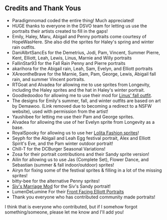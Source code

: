 ## Credits and Thank Yous

- Paradigmnomad coded the entire thing! Much appreciated!
- HUGE thanks to everyone in the DSVO team for letting us use the portraits their artists created to fill in the gaps!
- Emily, Haley, Maru, Abigail and Penny portraits come courtesy of HopeWasHere. She also did the sprites for Haley's spring and winter rain outfits.
- DaniAlbrtSancEs for the Demetrius, Jodi, Pam, Vincent, Summer Pierre, Kent, Elliott, Leah, Lewis, Linus, Marnie and Willy portraits
- FallinStar93 for the Fall Rain Penny and Pierre portraits
- akarihora for the Abigail rain, Leah, Sam, Evelyn, and Elliott portraits
- XAreontheBrave for the Marnie, Sam, Pam, George, Lewis, Abigail fall rain, and summer Vincent portraits. 
- RTGoat and Alvadea for allowing me to use sprites from Longevity, including the Haley sprites and the hat in Haley's winter portrait.
- Goodledoodoo for allowing me to use their mod for [Linus' fall outfit](https://www.nexusmods.com/stardewvalley/mods/1512).
- The designs for Emily's summer, fall, and winter outfits are based on art by Demawoo. (Link removed due to becoming a redirect to a NSFW website), used with permission from the artist!
- Yaushibee for letting me use their Pam and George sprites.
- Alvadea for allowing the use of her Evelyn sprite from Longevity as a base.
- RoyalSpooky for allowing us to use her [Lolita Fashion sprites](https://www.nexusmods.com/stardewvalley/mods/799)!
- Seyph for the Abigail and Leah Egg festival portrait, Alex and Elliott Spirit's Eve, and the Pam winter outdoor portrait!
- Chill-T for the DCBurger Seasonal Variations!
- Zosa for their portrait contributions and their Sandy sprite version!
- Ailin for allowing us to use Jas (Complete Set), Flower Dance, and Sebastian (summer & fall indoor/outdoor) sprites!
- Airyn for fixing some of the festival sprites & filling in a lot of the missing sprites!
- bitty-bee for the alternative Penny sprites!
- [Siv's Marriage Mod](https://github.com/tlcasebeer/SivsMarriageMod) for the Siv's Sandy portrait! 
- LumenDeLumine For their [Front Facing Elliott Portraits](https://www.nexusmods.com/stardewvalley/mods/3488)
- Thank you everyone who has contributed community made portraits!
 
I think that is everyone who contributed, but if I somehow forgot something/someone, please let me know and I'll add you!
